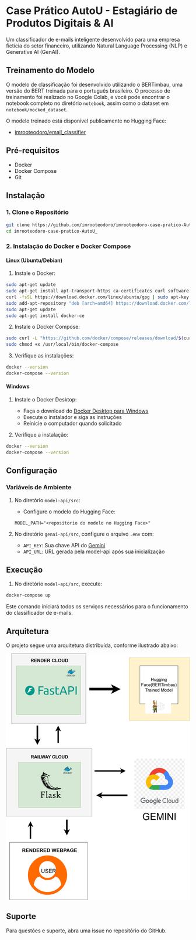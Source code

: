 # Case Prático AutoU - Estagiário de Produtos Digitais & AI

Um classificador de e-mails inteligente desenvolvido para uma empresa fictícia do setor financeiro, utilizando Natural Language Processing (NLP) e Generative AI (GenAI).

## Treinamento do Modelo

O modelo de classificação foi desenvolvido utilizando o BERTimbau, uma versão do BERT treinada para o português brasileiro. O processo de treinamento foi realizado no Google Colab, e você pode encontrar o notebook completo no diretório `notebook`, assim como o dataset em `notebook/mocked_dataset`.

O modelo treinado está disponível publicamente no Hugging Face:
- [imrooteodoro/email_classifier](https://huggingface.co/imrooteodoro/email_classifier)

## Pré-requisitos

- Docker
- Docker Compose
- Git

## Instalação

### 1. Clone o Repositório

```bash
git clone https://github.com/imrooteodoro/imrooteodoro-case-pratico-AutoU_.git
cd imrooteodoro-case-pratico-AutoU_
```

### 2. Instalação do Docker e Docker Compose

#### Linux (Ubuntu/Debian)

1. Instale o Docker:
```bash
sudo apt-get update
sudo apt-get install apt-transport-https ca-certificates curl software-properties-common
curl -fsSL https://download.docker.com/linux/ubuntu/gpg | sudo apt-key add -
sudo add-apt-repository "deb [arch=amd64] https://download.docker.com/linux/ubuntu $(lsb_release -cs) stable"
sudo apt-get update
sudo apt-get install docker-ce
```

2. Instale o Docker Compose:
```bash
sudo curl -L "https://github.com/docker/compose/releases/download/$(curl -s https://api.github.com/repos/docker/compose/releases/latest | jq -r .tag_name)/docker-compose-$(uname -s)-$(uname -m)" -o /usr/local/bin/docker-compose
sudo chmod +x /usr/local/bin/docker-compose
```

3. Verifique as instalações:
```bash
docker --version
docker-compose --version
```

#### Windows

1. Instale o Docker Desktop:
   - Faça o download do [Docker Desktop para Windows](https://www.docker.com/products/docker-desktop)
   - Execute o instalador e siga as instruções
   - Reinicie o computador quando solicitado

2. Verifique a instalação:
```bash
docker --version
docker-compose --version
```

## Configuração

### Variáveis de Ambiente

1. No diretório `model-api/src`:
   - Configure o modelo do Hugging Face:
   ```
   MODEL_PATH="<repositorio do modelo no Hugging Face>"
   ```

2. No diretório `genai-api/src`, configure o arquivo `.env` com:
   - `API_KEY`: Sua chave API do [Gemini](https://aistudio.google.com/app/apikey?hl=pt-br)
   - `API_URL`: URL gerada pela model-api após sua inicialização

## Execução

1. No diretório `model-api/src`, execute:
```bash
docker-compose up
```

Este comando iniciará todos os serviços necessários para o funcionamento do classificador de e-mails.

## Arquitetura

O projeto segue uma arquitetura distribuída, conforme ilustrado abaixo:

![Arquitetura do Projeto](assets/arqu.svg)

## Suporte

Para questões e suporte, abra uma issue no repositório do GitHub.